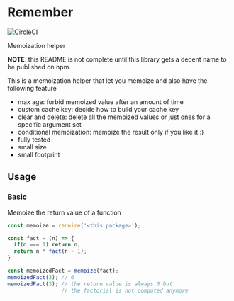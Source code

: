 # Remember

[![CircleCI](https://circleci.com/gh/ramiel/remember.svg?style=svg)](https://circleci.com/gh/ramiel/remember)

Memoization helper

**NOTE**: this README is not complete until this library 
gets a decent name to be published on npm.

This is a memoization helper that let you memoize and also have the following feature

- max age: forbid memoized value after an amount of time
- custom cache key: decide how to build your cache key
- clear and delete: delete all the memoized values 
                    or just ones for a specific argument set
- conditional memoization: memoize the result only if you like it :)
- fully tested
- small size
- small footprint

## Usage

### Basic

Memoize the return value of a function

```js
const memoize = require('<this package>');

const fact = (n) => {
  if(n === 1) return n;
  return n * fact(n - 1);
}

const memoizedFact = memoize(fact);
memoizedFact(3); // 6
memoizedFact(3); // the return value is always 6 but 
                 // the factorial is not computed anymore
```


